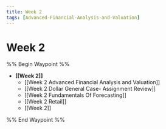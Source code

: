 ```yaml
---
title: Week 2
tags: [Advanced-Financial-Analysis-and-Valuation]
---
```


# Week 2
%% Begin Waypoint %%
- **[[Week 2]]**
	- [[Week 2 Advanced Financial Analysis and Valuation]]
	- [[Week 2 Dollar General Case- Assignment Review]]
	- [[Week 2 Fundamentals Of Forecasting]]
	- [[Week 2 Retail]]
	- [[Week 2]]

%% End Waypoint %%
